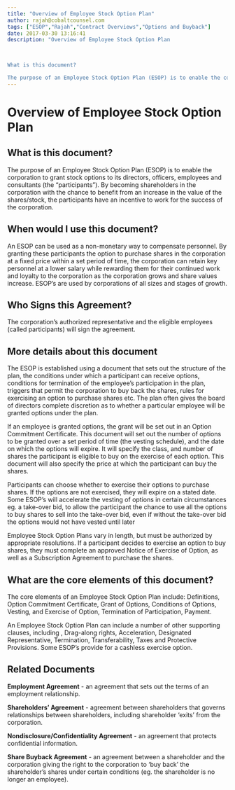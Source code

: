 ```yaml
---
title: "Overview of Employee Stock Option Plan"
author: rajah@cobaltcounsel.com
tags: ["ESOP","Rajah","Contract Overviews","Options and Buyback"]
date: 2017-03-30 13:16:41
description: "Overview of Employee Stock Option Plan

 

What is this document?

The purpose of an Employee Stock Option Plan (ESOP) is to enable the corporation to grant stock options to its directors, officers, e..."
---
```

# Overview of Employee Stock Option Plan

 

## What is this document?

The purpose of an Employee Stock Option Plan (ESOP) is to enable the corporation to grant stock options to its directors, officers, employees and consultants (the “participants”). By becoming shareholders in the corporation with the chance to benefit from an increase in the value of the shares/stock, the participants have an incentive to work for the success of the corporation.

 

## When would I use this document?

An ESOP can be used as a non-monetary way to compensate personnel.  By granting these participants the option to purchase shares in the corporation at a fixed price within a set period of time, the corporation can retain key personnel at a lower salary while rewarding them for their continued work and loyalty to the corporation as the corporation grows and share values increase. ESOP’s are used by corporations of all sizes and stages of growth.

 

## Who Signs this Agreement?

The corporation’s authorized representative and the eligible employees (called participants) will sign the agreement.

 

## More details about this document

The ESOP is established using a document that sets out the structure of the plan, the conditions under which a participant can receive options, conditions for termination of the employee’s participation in the plan, triggers that permit the corporation to buy back the shares, rules for exercising an option to purchase shares etc. The plan often gives the board of directors complete discretion as to whether a particular employee will be granted options under the plan.

If an employee is granted options, the grant will be set out in an Option Commitment Certificate. This document will set out the number of options to be granted over a set period of time (the vesting schedule), and the date on which the options will expire. It will specify the class, and number of shares the participant is eligible to buy on the exercise of each option. This document will also specify the price at which the participant can buy the shares.

Participants can choose whether to exercise their options to purchase shares. If the options are not exercised, they will expire on a stated date. Some ESOP’s will accelerate the vesting of options in certain circumstances eg. a take-over bid, to allow the participant the chance to use all the options to buy shares to sell into the take-over bid, even if without the take-over bid the options would not have vested until later

Employee Stock Option Plans vary in length, but must be authorized by appropriate resolutions. If a participant decides to exercise an option to buy shares, they must complete an approved Notice of Exercise of Option, as well as a Subscription Agreement to purchase the shares.

 

## What are the core elements of this document?

The core elements of an Employee Stock Option Plan include: Definitions, Option Commitment Certificate, Grant of Options, Conditions of Options, Vesting, and Exercise of Option,  Termination of Participation, Payment.

An Employee Stock Option Plan can include a number of other supporting clauses, including , Drag-along rights, Acceleration, Designated Representative, Termination, Transferability, Taxes and Protective Provisions. Some ESOP’s provide for a cashless exercise option.

 

## Related Documents

**Employment Agreement** - an agreement that sets out the terms of an employment relationship.

**Shareholders’ Agreement** - agreement between shareholders that governs relationships between shareholders, including shareholder ‘exits’ from the corporation.

**Nondisclosure/Confidentiality Agreement** - an agreement that protects confidential information.

**Share Buyback Agreement** - an agreement between a shareholder and the corporation giving the right to the corporation to ‘buy back’ the shareholder’s shares under certain conditions (eg. the shareholder is no longer an employee).

